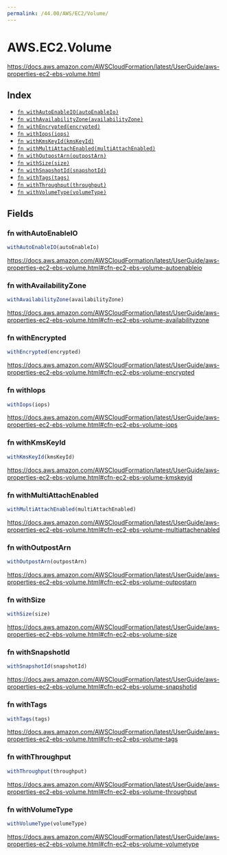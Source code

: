 ```yaml
---
permalink: /44.00/AWS/EC2/Volume/
---
```


# AWS.EC2.Volume

https://docs.aws.amazon.com/AWSCloudFormation/latest/UserGuide/aws-properties-ec2-ebs-volume.html

## Index

* [`fn withAutoEnableIO(autoEnableIo)`](#fn-withautoenableio)
* [`fn withAvailabilityZone(availabilityZone)`](#fn-withavailabilityzone)
* [`fn withEncrypted(encrypted)`](#fn-withencrypted)
* [`fn withIops(iops)`](#fn-withiops)
* [`fn withKmsKeyId(kmsKeyId)`](#fn-withkmskeyid)
* [`fn withMultiAttachEnabled(multiAttachEnabled)`](#fn-withmultiattachenabled)
* [`fn withOutpostArn(outpostArn)`](#fn-withoutpostarn)
* [`fn withSize(size)`](#fn-withsize)
* [`fn withSnapshotId(snapshotId)`](#fn-withsnapshotid)
* [`fn withTags(tags)`](#fn-withtags)
* [`fn withThroughput(throughput)`](#fn-withthroughput)
* [`fn withVolumeType(volumeType)`](#fn-withvolumetype)

## Fields

### fn withAutoEnableIO

```ts
withAutoEnableIO(autoEnableIo)
```

https://docs.aws.amazon.com/AWSCloudFormation/latest/UserGuide/aws-properties-ec2-ebs-volume.html#cfn-ec2-ebs-volume-autoenableio

### fn withAvailabilityZone

```ts
withAvailabilityZone(availabilityZone)
```

https://docs.aws.amazon.com/AWSCloudFormation/latest/UserGuide/aws-properties-ec2-ebs-volume.html#cfn-ec2-ebs-volume-availabilityzone

### fn withEncrypted

```ts
withEncrypted(encrypted)
```

https://docs.aws.amazon.com/AWSCloudFormation/latest/UserGuide/aws-properties-ec2-ebs-volume.html#cfn-ec2-ebs-volume-encrypted

### fn withIops

```ts
withIops(iops)
```

https://docs.aws.amazon.com/AWSCloudFormation/latest/UserGuide/aws-properties-ec2-ebs-volume.html#cfn-ec2-ebs-volume-iops

### fn withKmsKeyId

```ts
withKmsKeyId(kmsKeyId)
```

https://docs.aws.amazon.com/AWSCloudFormation/latest/UserGuide/aws-properties-ec2-ebs-volume.html#cfn-ec2-ebs-volume-kmskeyid

### fn withMultiAttachEnabled

```ts
withMultiAttachEnabled(multiAttachEnabled)
```

https://docs.aws.amazon.com/AWSCloudFormation/latest/UserGuide/aws-properties-ec2-ebs-volume.html#cfn-ec2-ebs-volume-multiattachenabled

### fn withOutpostArn

```ts
withOutpostArn(outpostArn)
```

https://docs.aws.amazon.com/AWSCloudFormation/latest/UserGuide/aws-properties-ec2-ebs-volume.html#cfn-ec2-ebs-volume-outpostarn

### fn withSize

```ts
withSize(size)
```

https://docs.aws.amazon.com/AWSCloudFormation/latest/UserGuide/aws-properties-ec2-ebs-volume.html#cfn-ec2-ebs-volume-size

### fn withSnapshotId

```ts
withSnapshotId(snapshotId)
```

https://docs.aws.amazon.com/AWSCloudFormation/latest/UserGuide/aws-properties-ec2-ebs-volume.html#cfn-ec2-ebs-volume-snapshotid

### fn withTags

```ts
withTags(tags)
```

https://docs.aws.amazon.com/AWSCloudFormation/latest/UserGuide/aws-properties-ec2-ebs-volume.html#cfn-ec2-ebs-volume-tags

### fn withThroughput

```ts
withThroughput(throughput)
```

https://docs.aws.amazon.com/AWSCloudFormation/latest/UserGuide/aws-properties-ec2-ebs-volume.html#cfn-ec2-ebs-volume-throughput

### fn withVolumeType

```ts
withVolumeType(volumeType)
```

https://docs.aws.amazon.com/AWSCloudFormation/latest/UserGuide/aws-properties-ec2-ebs-volume.html#cfn-ec2-ebs-volume-volumetype